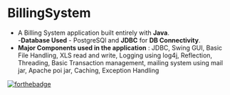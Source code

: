# BillingSystem

- A Billing System application built entirely with **Java**. <br>
-**Database Used** - PostgreSQl and **JDBC** for **DB Connectivity**.
- **Major Components used in the application** : JDBC, Swing GUI, Basic File Handling, XLS read and write, Logging using log4j, Reflection, Threading, Basic Transaction management, mailing system using mail jar, Apache poi jar, Caching, Exception Handling 

[![forthebadge](https://forthebadge.com/images/badges/made-with-java.svg)](https://forthebadge.com)

